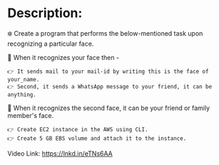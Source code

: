 Description:
============

❄️ Create a program that performs the below-mentioned task upon recognizing a particular face. 

📌 When it recognizes your face then - 

    👉 It sends mail to your mail-id by writing this is the face of your_name. 
    👉 Second, it sends a WhatsApp message to your friend, it can be anything. 

📌 When it recognizes the second face, it can be your friend or family member's face.

    👉 Create EC2 instance in the AWS using CLI. 
    👉 Create 5 GB EBS volume and attach it to the instance. 

Video Link: https://lnkd.in/eTNs6AA
